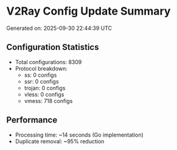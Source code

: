 # V2Ray Config Update Summary
Generated on: 2025-09-30 22:44:39 UTC

## Configuration Statistics
- Total configurations: 8309
- Protocol breakdown:
  - ss: 0 configs
  - ssr: 0 configs
  - trojan: 0 configs
  - vless: 0 configs
  - vmess: 718 configs

## Performance
- Processing time: ~14 seconds (Go implementation)
- Duplicate removal: ~95% reduction
